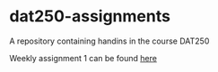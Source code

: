 # dat250-assignments
A repository containing handins in the course DAT250

Weekly assignment 1 can be found [here](/assignments/expass1.md)
